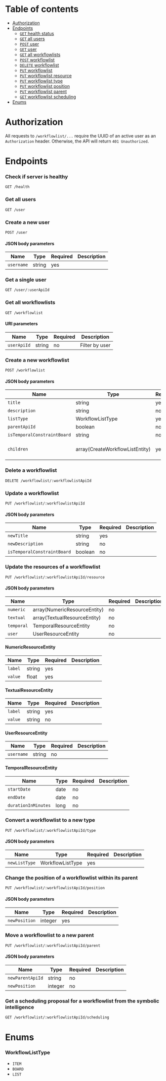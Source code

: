 # Table of contents

- [Authorization](#authorization)
- [Endpoints](#endpoints)
    - [`GET` health status](#get_health)
    - [`GET` all users](get_all_users)
    - [`POST` user](#post_user)
    - [`GET` user](#get_user)
    - [`GET` all workflowlists](#get_all_workflowlists)
    - [`POST` workflowlist](#post_workflowlist)
    - [`DELETE` workflowlist](#delete_workflowlist)
    - [`PUT` workflowlist](#put_workflowlist)
    - [`PUT` workflowlist resource](#put_workflowlist_resource)
    - [`PUT` workflowlist type](#put_workflowlist_type)
    - [`PUT` workflowlist position](#put_workflowlist_position)
    - [`PUT` workflowlist parent](#put_workflowlist_parent)
    - [`GET` workflowlist scheduling](#get_workflowlist_scheduling)
- [Enums](#enums)

# Authorization <a name="authorization"></a>

All requests to `/workflowlist/...` require the UUID of an active user as an `Authorization` header. Otherwise, the API will
return `401 Unauthorized`.

# Endpoints <a name="endpoints"></a>

### Check if server is healthy <a name="get_health"></a>

```
GET /health
```

### Get all users <a name="get_all_users"></a>

```
GET /user
```

### Create a new user <a name="post_user"></a>

```
POST /user
```

#### JSON body parameters

| Name       | Type   | Required | Description |
|------------|--------|----------|-------------|
| `username` | string | yes      |             |

### Get a single user <a name="get_user"></a>

```
GET /user/:userApiId
```

### Get all workflowlists <a name="get_all_workflowlists"></a>

```
GET /workflowlist
```

#### URI parameters

| Name        | Type   | Required | Description    |
|-------------|--------|----------|----------------|
| `userApiId` | string | no       | Filter by user |

### Create a new workflowlist <a name="post_workflowlist"></a>

```
POST /workflowlist
```

#### JSON body parameters

| Name                        | Type                            | Required | Description                  |
|-----------------------------|---------------------------------|----------|------------------------------|
| `title`                     | string                          | yes      |                              |
| `description`               | string                          | no       |                              |
| `listType`                  | WorkflowListType                | yes      |                              |
| `parentApiId`               | boolean                         | no       |                              |
| `isTemporalConstraintBoard` | string                          | no       |                              |
| `children`                  | array(CreateWorkflowListEntity) | yes      | Leave empty for no children. |

### Delete a workflowlist <a name="delete_workflowlist"></a>

```
DELETE /workflowlist/:workflowlistApiId
```

### Update a workflowlist <a name="put_workflowlist"></a>

```
PUT /workflowlist/:workflowlistApiId
```

#### JSON body parameters

| Name                        | Type    | Required | Description |
|-----------------------------|---------|----------|-------------|
| `newTitle`                  | string  | yes      |             |
| `newDescription`            | string  | no       |             |
| `isTemporalConstraintBoard` | boolean | no       |             |

### Update the resources of a workflowlist <a name="put_workflowlist_resource"></a>

```
PUT /workflowlist/:workflowlistApiId/resource
```

#### JSON body parameters

| Name             | Type                         | Required | Description  |
|------------------|------------------------------|----------|--------------|
| `numeric`        | array(NumericResourceEntity) | no       |              |
| `textual`        | array(TextualResourceEntity) | no       |              |
| `temporal`       | TemporalResourceEntity       | no       |              |
| `user`           | UserResourceEntity           | no       |              |

#### NumericResourceEntity

| Name    | Type   | Required | Description |
|---------|--------|----------|-------------|
| `label` | string | yes      |             |
| `value` | float  | yes      |             |

#### TextualResourceEntity

| Name    | Type   | Required | Description |
|---------|--------|----------|-------------|
| `label` | string | yes      |             |
| `value` | string | no       |             |

#### UserResourceEntity

| Name       | Type   | Required | Description |
|------------|--------|----------|-------------|
| `username` | string | no       |             |

#### TemporalResourceEntity

| Name                | Type | Required | Description |
|---------------------|------|----------|-------------|
| `startDate`         | date | no       |             |
| `endDate`           | date | no       |             |
| `durationInMinutes` | long | no       |             |

### Convert a workflowlist to a new type <a name="put_workflowlist_type"></a>

```
PUT /workflowlist/:workflowlistApiId/type
```

#### JSON body parameters

| Name             | Type             | Required | Description |
|------------------|------------------|----------|-------------|
| `newListType`    | WorkflowListType | yes      |             |

### Change the position of a workflowlist within its parent <a name="put_workflowlist_position"></a>

```
PUT /workflowlist/:workflowlistApiId/position
```

#### JSON body parameters

| Name             | Type    | Required | Description |
|------------------|---------|----------|-------------|
| `newPosition`    | integer | yes      |             |

### Move a workflowlist to a new parent <a name="put_workflowlist_parent"></a>

```
PUT /workflowlist/:workflowlistApiId/parent
```

#### JSON body parameters

| Name             | Type    | Required | Description  |
|------------------|---------|----------|--------------|
| `newParentApiId` | string  | no       |              |
| `newPosition`    | integer | no       |              |

### Get a scheduling proposal for a workflowlist from the symbolic intelligence <a name="get_workflowlist_scheduling"></a>

```
GET /workflowlist/:workflowlistApiId/scheduling
```

# Enums <a name="enums"></a>

### WorkflowListType

- `ITEM`
- `BOARD`
- `LIST`
